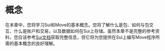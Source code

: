 # 概念

在本章中，您将学习Sui和Move的基本概念。您将了解什么是包、如何与包交互、什么是账户和交易，以及数据如何在Sui上存储。虽然本章不是完整的参考资料，您应该参考[Sui文档](https://docs.sui.io)获取完整信息，但它将为您提供在Sui上编写Move程序所需的基本概念的良好理解。
